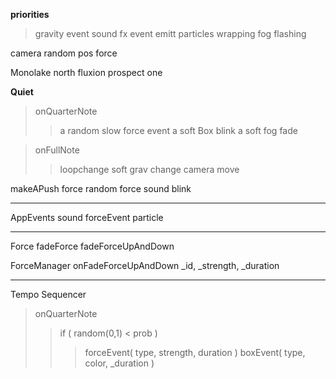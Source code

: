 
**priorities**
> gravity event
> sound fx event
> emitt particles
wrapping
fog flashing

camera
random pos force

Monolake north
fluxion prospect one



**Quiet**
 
> onQuarterNote 
>> a random slow force event
>> a soft Box blink
>> a soft fog fade
  	
> onFullNote
>> loopchange
>> soft grav change
 >> camera move

makeAPush
	force
	random force sound
	blink
	


-------------------------------

AppEvents
	sound
	forceEvent
	particle

-------------------------------
Force
	fadeForce
	fadeForceUpAndDown

ForceManager
	onFadeForceUpAndDown _id, _strength, _duration 

-------------------------------
Tempo
Sequencer 
> onQuarterNote
>> if ( random(0,1) < prob ) 
>>> forceEvent( type, strength, duration )
>>> boxEvent( type, color, _duration )

 

